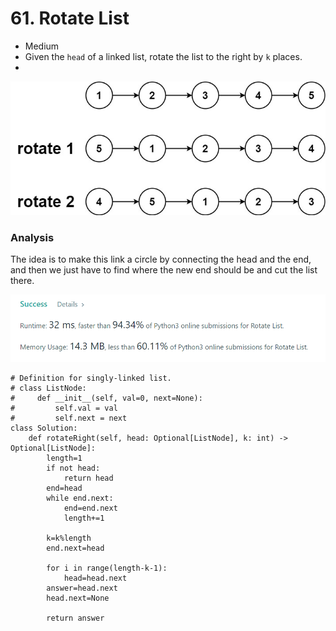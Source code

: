 # 61. Rotate List

* Medium&#x20;
* Given the `head` of a linked list, rotate the list to the right by `k` places.
*

![](<../.gitbook/assets/image (24) (1) (1) (1) (1) (1).png>)

### Analysis&#x20;

The idea is to make this link a circle by connecting the head and the end, and then we just have to find where the new end should be and cut the list there.&#x20;

![](<../.gitbook/assets/image (16) (1) (1) (1) (1) (1) (1).png>)

```
# Definition for singly-linked list.
# class ListNode:
#     def __init__(self, val=0, next=None):
#         self.val = val
#         self.next = next
class Solution:
    def rotateRight(self, head: Optional[ListNode], k: int) -> Optional[ListNode]:
        length=1
        if not head:
            return head
        end=head
        while end.next:
            end=end.next
            length+=1
            
        k=k%length
        end.next=head
        
        for i in range(length-k-1):
            head=head.next
        answer=head.next
        head.next=None
        
        return answer
            
```
